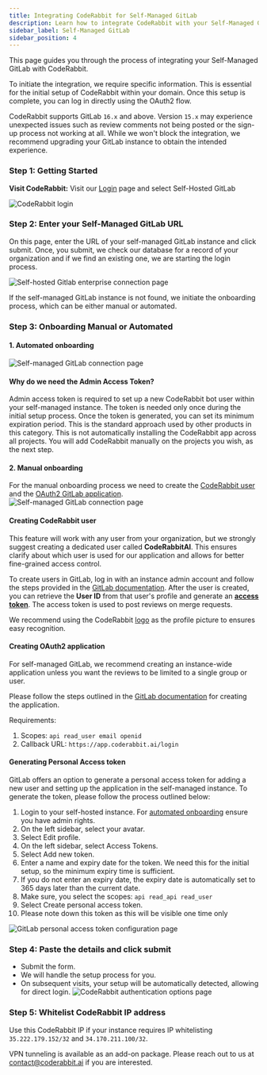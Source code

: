 ```yaml
---
title: Integrating CodeRabbit for Self-Managed GitLab
description: Learn how to integrate CodeRabbit with your Self-Managed GitLab instance.
sidebar_label: Self-Managed GitLab
sidebar_position: 4
---
```


This page guides you through the process of integrating your Self-Managed GitLab
with CodeRabbit.

To initiate the integration, we require specific information. This is essential
for the initial setup of CodeRabbit within your domain. Once this setup is
complete, you can log in directly using the OAuth2 flow.

CodeRabbit supports GitLab `16.x` and above. Version `15.x` may experience
unexpected issues such as review comments not being posted or the sign-up
process not working at all. While we won't block the integration, we recommend
upgrading your GitLab instance to obtain the intended experience.

### **Step 1: Getting Started**

**Visit CodeRabbit:** Visit our [Login](https://app.coderabbit.ai/login?free-trial) page and
select Self-Hosted GitLab

![CodeRabbit login](/img/integrations/login-self-hosted-gitlab.png)

### Step 2: Enter your Self-Managed GitLab URL

On this page, enter the URL of your self-managed GitLab instance and click
submit. Once, you submit, we check our database for a record of your
organization and if we find an existing one, we are starting the login process.

![Self-hosted Gitlab enterprise connection page](/img/integrations/self-hosted-gitlab-host-url.png)

If the self-managed GitLab instance is not found, we initiate the onboarding
process, which can be either manual or automated.

### **Step 3: Onboarding Manual or Automated**

#### 1. Automated onboarding

![Self-managed GitLab connection page](/img/integrations/automated-onboarding.png)

#### **Why do we need the Admin Access Token?**

Admin access token is required to set up a new CodeRabbit bot user within your
self-managed instance. The token is needed only once during the initial setup
process. Once the token is generated, you can set its minimum expiration period.
This is the standard approach used by other products in this category. This is
not automatically installing the CodeRabbit app across all projects. You will
add CodeRabbit manually on the projects you wish, as the next step.

#### 2. Manual onboarding

For the manual onboarding process we need to create the
[CodeRabbit user](#creating-coderabbit-user) and the
[OAuth2 GitLab application](#creating-oauth2-application).
![Self-managed GitLab connection page](/img/integrations/manual-onboarding.png)

#### **Creating CodeRabbit user**

This feature will work with any user from your organization, but we strongly
suggest creating a dedicated user called **CodeRabbitAI**. This ensures clarify
about which user is used for our application and allows for better fine-grained
access control.

To create users in GitLab, log in with an instance admin account and follow the
steps provided in the
[GitLab documentation](https://docs.gitlab.com/ee/user/profile/account/create_accounts.html#create-users-in-admin-area).
After the user is created, you can retrieve the **User ID** from that user's
profile and generate an [**access token**](#generating-personal-access-token).
The access token is used to post reviews on merge requests.

We recommend using the CodeRabbit [logo](/img/integrations/logo.png) as the profile picture to ensures easy recognition.

#### **Creating OAuth2 application**

For self-managed GitLab, we recommend creating an instance-wide application
unless you want the reviews to be limited to a single group or user.

Please follow the steps outlined in the
[GitLab documentation](https://docs.gitlab.com/ee/integration/oauth_provider.html#create-an-instance-wide-application)
for creating the application.

Requirements:

1. Scopes: `api read_user email openid`
2. Callback URL: `https://app.coderabbit.ai/login`

#### **Generating Personal Access token**

GitLab offers an option to generate a personal access token for adding a new
user and setting up the application in the self-managed instance. To generate
the token, please follow the process outlined below:

1. Login to your self-hosted instance. For
   [automated onboarding](#1-automated-onboarding) ensure you have admin rights.
2. On the left sidebar, select your avatar.
3. Select Edit profile.
4. On the left sidebar, select Access Tokens.
5. Select Add new token.
6. Enter a name and expiry date for the token. We need this for the initial
   setup, so the minimum expiry time is sufficient.
7. If you do not enter an expiry date, the expiry date is automatically set to
   365 days later than the current date.
8. Make sure, you select the scopes: `api read_api read_user`
9. Select Create personal access token.
10. Please note down this token as this will be visible one time only

![GitLab personal access token configuration page](/img/integrations/admin-access-token.png)

### **Step 4: Paste the details and click submit**

- Submit the form.
- We will handle the setup process for you.
- On subsequent visits, your setup will be automatically detected, allowing for
  direct login. ![CodeRabbit authentication options page](/img/integrations/self-hosted-page.png)

### **Step 5: Whitelist CodeRabbit IP address**

Use this CodeRabbit IP if your instance requires IP whitelisting
`35.222.179.152/32` and `34.170.211.100/32`.

VPN tunneling is available as an add-on package. Please reach out to us at
[contact@coderabbit.ai](mailto:contact@coderabbit.ai) if you are interested.
